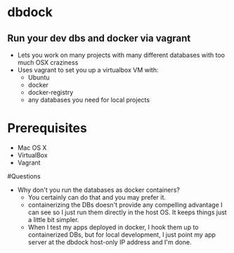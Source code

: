 # dbdock

## Run your dev dbs and docker via vagrant

- Lets you work on many projects with many different databases with too much OSX craziness
- Uses vagrant to set you up a virtualbox VM with:
  - Ubuntu
  - docker
  - docker-registry
  - any databases you need for local projects

# Prerequisites

- Mac OS X
- VirtualBox
- Vagrant

#Questions

- Why don't you run the databases as docker containers?
  - You certainly can do that and you may prefer it.
  - containerizing the DBs doesn't provide any compelling advantage I can see so I just run them directly in the host OS. It keeps things just a little bit simpler.
  - When I test my apps deployed in docker, I hook them up to containerized DBs, but for local development, I just point my app server at the dbdock host-only IP address and I'm done.
